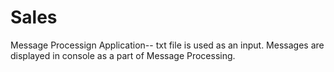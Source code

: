 # Sales
Message Processign Application--
txt file is used as an input.
Messages are displayed in console as a part of Message Processing.
